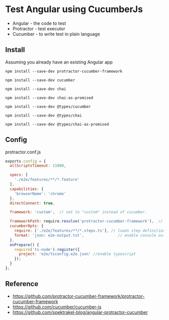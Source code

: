 # Test Angular using CucumberJs
* Angular - the code to test
* Protractor - test executor
* Cucumber - to write test in plain language

## Install
Assuming you already have an existing Angular app

`npm install --save-dev protractor-cucumber-framework`

`npm install --save-dev cucumber`

`npm install --save-dev chai`

`npm install --save-dev chai-as-promised`

`npm install --save-dev @types/cucumber`

`npm install --save-dev @types/chai`

`npm install --save-dev @types/chai-as-promised`


## Config
protractor.conf.js

```javascript
exports.config = {
  allScriptsTimeout: 11000,

  specs: [
    './e2e/features/**/*.feature'
  ],
  capabilities: {
    'browserName': 'chrome'
  },
  directConnect: true,

  framework: 'custom',  // set to "custom" instead of cucumber.

  frameworkPath: require.resolve('protractor-cucumber-framework'),  // path relative to the current config file
  cucumberOpts: {
    require: ['./e2e/features/**/*.steps.ts'], // loads step definitions
    format: 'json: e2e-output.txt',               // enable console output
  },
  onPrepare() {
    require('ts-node').register({
      project: 'e2e/tsconfig.e2e.json' //enable typescript
    });
  }
};
```

## Reference
* https://github.com/protractor-cucumber-framework/protractor-cucumber-framework
* https://github.com/cucumber/cucumber-js
* https://github.com/spektrakel-blog/angular-protractor-cucumber
